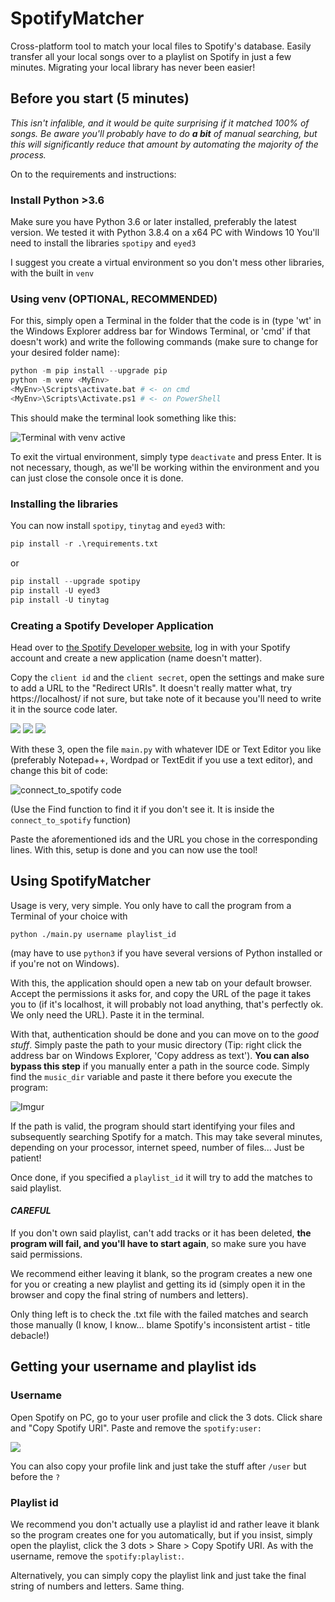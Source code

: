 # SpotifyMatcher

Cross-platform tool to match your local files to Spotify's database. Easily transfer all your local songs over to a playlist on Spotify in just a few minutes. Migrating your local library has never been easier!

## Before you start (5 minutes)

*This isn't infalible, and it would be quite surprising if it matched 100% of songs. Be aware you'll probably have to do **a bit** of manual searching, but this will significantly reduce that amount by automating the majority of the process.*

On to the requirements and instructions:

### Install Python >3.6

Make sure you have Python 3.6 or later installed, preferably the latest version. We tested it with Python 3.8.4 on a x64 PC with Windows 10
You'll need to install the libraries `spotipy` and `eyed3`

I suggest you create a virtual environment so you don't mess other libraries, with the built in `venv`

### Using venv (OPTIONAL, RECOMMENDED)

For this, simply open a Terminal in the folder that the code is in (type 'wt' in the Windows Explorer address bar for Windows Terminal, or 'cmd' if that doesn't work)
and write the following commands (make sure to change <MyEnv> for your desired folder name):

```python
python -m pip install --upgrade pip
python -m venv <MyEnv>
<MyEnv>\Scripts\activate.bat # <- on cmd
<MyEnv>\Scripts\Activate.ps1 # <- on PowerShell
```

This should make the terminal look something like this:

![Terminal with venv active](https://imgur.com/1jWhGhU.png)

To exit the virtual environment, simply type `deactivate` and press Enter. It is not necessary, though, as we'll be working within the environment and you can just close the console once it is done.

### Installing the libraries

You can now install `spotipy`, `tinytag` and `eyed3` with:

```python
pip install -r .\requirements.txt
```
or
```python
pip install --upgrade spotipy
pip install -U eyed3
pip install -U tinytag
```

### Creating a Spotify Developer Application

Head over to [the Spotify Developer website](https://developer.spotify.com/dashboard/), log in with your Spotify account and create a new application (name doesn't matter).

Copy the `client id` and the `client secret`, open the settings and make sure to add a URL to the "Redirect URIs". It doesn't really matter what, try https://localhost/ if not sure, but take note of it because you'll need to write it in the source code later.

![](https://i.imgur.com/lwFiRh9.png)
![](https://i.imgur.com/OerZP5c.jpg)
![](https://i.imgur.com/Z3DIPZf.jpg)

With these 3, open the file `main.py` with whatever IDE or Text Editor you like (preferably Notepad++, Wordpad or TextEdit if you use a text editor), and change this bit of code:

![connect_to_spotify code](https://imgur.com/ltblD1T.png)

(Use the Find function to find it if you don't see it. It is inside the `connect_to_spotify` function)

Paste the aforementioned ids and the URL you chose in the corresponding lines. With this, setup is done and you can now use the tool!

## Using SpotifyMatcher

Usage is very, very simple. You only have to call the program from a Terminal of your choice with
```
python ./main.py username playlist_id
```
(may have to use `python3` if you have several versions of Python installed or if you're not on Windows).

With this, the application should open a new tab on your default browser. Accept the permissions it asks for, and copy the URL of the page it takes you to (if it's localhost, it will probably not load anything, that's perfectly ok. We only need the URL). Paste it in the terminal.

With that, authentication should be done and you can move on to the *good stuff*. Simply paste the path to your music directory (Tip: right click the address bar on Windows Explorer, 'Copy address as text'). **You can also bypass this step** if you manually enter a path in the source code. Simply find the `music_dir` variable and paste it there before you execute the program:

![Imgur](https://imgur.com/mZGFs6d.png)

If the path is valid, the program should start identifying your files and subsequently searching Spotify for a match. This may take several minutes, depending on your processor, internet speed, number of files... Just be patient!

Once done, if you specified a `playlist_id` it will try to add the matches to said playlist.
#### ***CAREFUL***
If you don't own said playlist, can't add tracks or it has been deleted, **the program will fail, and you'll have to start again**, so make sure you have said permissions.


We recommend either leaving it blank, so the program creates a new one for you or creating a new playlist and getting its id (simply open it in the browser and copy the final string of numbers and letters).

Only thing left is to check the .txt file with the failed matches and search those manually (I know, I know... blame Spotify's inconsistent artist - title debacle!)

## Getting your username and playlist ids
### Username
Open Spotify on PC, go to your user profile and click the 3 dots. Click share and "Copy Spotify URI". Paste and remove the `spotify:user:`

![](https://imgur.com/TS6ZZlV.png)

You can also copy your profile link and just take the stuff after `/user` but before the `?`

### Playlist id
We recommend you don't actually use a playlist id and rather leave it blank so the program creates one for you automatically, but if you insist, simply open the playlist, click the 3 dots > Share > Copy Spotify URI. As with the username, remove the `spotify:playlist:`.

Alternatively, you can simply copy the playlist link and just take the final string of numbers and letters. Same thing.
